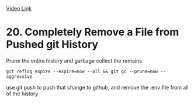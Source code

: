 [Video Link](https://egghead.io/lessons/git-completely-remove-a-file-from-pushed-git-history)

# 20. Completely Remove a File from Pushed git History

Prune the entire history and garbage collect the remains
```
git reflog expire --expire=now --all && git gc --prune=now --aggressive
```
use git push to push that change to github, and remove the .env file from all of the history